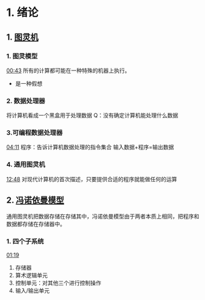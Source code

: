 # 1. 绪论
## 1. [图灵机](https://www.bilibili.com/video/BV13V41117xc?p=3&spm_id_from=pageDriver)
### 1. 图灵模型
[00:43](https://www.bilibili.com/video/BV13V41117xc?p=3&spm_id_from=pageDriver#t=43.292107)
所有的计算都可能在一种特殊的机器上执行。
- 是一种假想
### 2. 数据处理器
将计算机看成一个黑盒用于处理数据
Q：没有确定计算机能处理什么数据
### 3.可编程数据处理器
[04:11](https://www.bilibili.com/video/BV13V41117xc?p=3&spm_id_from=pageDriver#t=251.811189)
程序：告诉计算机数据处理的指令集合
输入数据+程序=输出数据
### 4. 通用图灵机
[12:48](https://www.bilibili.com/video/BV13V41117xc?p=3&spm_id_from=pageDriver#t=768.872317)
对现代计算机的首次描述，只要提供合适的程序就能做任何的运算
## 2. [冯诺依曼模型](https://www.bilibili.com/video/BV13V41117xc?p=4)
通用图灵机把数据存储在存储其中，冯诺依曼模型由于两者本质上相同，把程序和数据都存储在存储器中。
### 1. 四个子系统
[01:19](https://www.bilibili.com/video/BV13V41117xc?p=4#t=79.839701)
1. 存储器
2. 算术逻辑单元
3. 控制单元：对其他三个进行控制操作
4. 输入/输出单元
